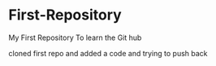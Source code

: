 # First-Repository
My First Repository To learn the Git hub

cloned first repo and added a code and trying to push back
